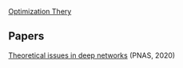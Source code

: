 
[Optimization Thery](https://github.com/YannisPantazis/awesome-papers/blob/main/theory/optimization/readme.md) <br>


## Papers

[Theoretical issues in deep networks](https://www.pnas.org/doi/epdf/10.1073/pnas.1907369117) (PNAS, 2020)<br>

